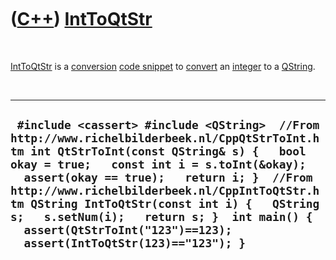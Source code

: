 



 

 

 

 

 

([C++](Cpp.htm)) [IntToQtStr](CppIntToQtStr.htm)
================================================

 

[IntToQtStr](CppIntToQtStr.htm) is a [conversion](CppConvert.htm) [code
snippet](CppCodeSnippets.htm) to [convert](CppConvert.htm) an
[integer](CppInt.htm) to a [QString](CppQString.htm).

 

  ---------------------------------------------------------------------------------------------------------------------------------------------------------------------------------------------------------------------------------------------------------------------------------------------------------------------------------------------------------------------------------------------------------------------------------------------------------
  ` #include <cassert> #include <QString>  //From http://www.richelbilderbeek.nl/CppQtStrToInt.htm int QtStrToInt(const QString& s) {   bool okay = true;   const int i = s.toInt(&okay);   assert(okay == true);   return i; }  //From http://www.richelbilderbeek.nl/CppIntToQtStr.htm QString IntToQtStr(const int i) {   QString s;   s.setNum(i);   return s; }  int main() {   assert(QtStrToInt("123")==123);   assert(IntToQtStr(123)=="123"); }`
  ---------------------------------------------------------------------------------------------------------------------------------------------------------------------------------------------------------------------------------------------------------------------------------------------------------------------------------------------------------------------------------------------------------------------------------------------------------

 

 

 

 

 





 



